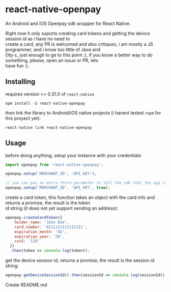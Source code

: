 # react-native-openpay

An Android and iOS Openpay sdk wrapper for React Native.

Right now it only suports creating card tokens and getting the device session id as i have no need to  
create a card, any PR is welcomed and also critiques, i am mostly a JS programmer, and i know too little of Java and  
Obj-c, just enough to ge to this point :), if you know a better way to do something, please, open an issue or PR, lets  
have fun :).

## Installing
requires version >= 0.31.0 of `react-native`
```
npm install -S react-native-openpay
```

then link the library to Android/iOS native projects (i havent tested `rnpm` for this proyect yet):
```
react-native link react-native-openpay
```

## Usage

before doing anything, setup your instance with your credentials:
```javascript
import openpay from 'react-native-openpay';

openpay.setup('MERCHANT_ID', 'API_KEY');

// you can pas an extra third parameter to tell the sdk that the app is in production
openpay.setup('MERCHANT_ID', 'API_KEY', true);
```

create a card token, this function takes an object with the card info and returns a promise, the result is the token  
id string (it does not yet support sending an address):
```javascript
openpay.createCardToken({
    holder_name: 'John Doe',
    card_number: '4111111111111111',
    expiration_month: '02',
    expiration_year: '20',
    cvv2: '110'
  })
  .then(token => console.log(token));
```

get the device session id, returns a promise, the result is the session id string:
```javascript
openpay.getDeviceSessionId().then(sessionId => console.log(sessionId));
```
Create README.md
